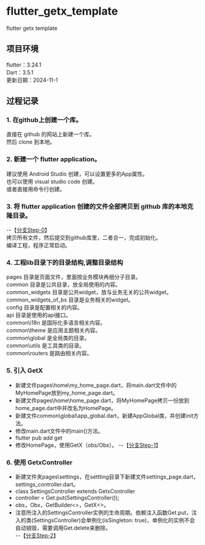# flutter_getx_template
flutter getx template

## 项目环境  
flutter：3.24.1  
Dart：3.5.1  
更新日期：2024-11-1  

## 过程记录  
### 1. 在github上创建一个库。 
直接在 github 的网站上新建一个库。  
然后 clone 到本地。  
### 2. 新建一个 flutter application。
建议使用 Android Studio 创建，可以设置更多的App属性。  
也可以使用 visual studio code 创建。  
或者直接用命令行创建。   
### 3. 将 flutter application 创建的文件全部拷贝到 github 库的本地克隆目录。  
--【[分支Step-0](https://github.com/iamsongdeng/flutter_getx_template/tree/step-0)】  
拷贝所有文件，然后提交到github库里，二者合一，完成初始化。   
编译工程，程序正常启动。  
### 4. 工程lib目录下的目录结构,调整目录结构    
pages 目录是页面文件，里面按业务模块再细分子目录。  
common 目录是公共目录，放全局使用的内容。  
common_widgets 目录是公共widget，放与业务无关的公共widget。  
common_widgets_of_bs 目录是业务相关的widget。  
config  目录是配置相关的内容。   
api 目录是使用的api接口。  
common\i18n 是国际化多语言相关内容。  
common\theme 是应用主题相关内容。  
common\global 是全局类的目录。  
common\utils 是工具类的目录。  
common\routers 是路由相关内容。  
### 5. 引入 GetX  
- 新建文件pages\home\my_home_page.dart，将main.dart文件中的MyHomePage放到my_home_page.dart。  
- 新建文件pages\home\home_page.dart，将MyHomePage拷贝一份放到home_page.dart中并改名为HomePage。  
- 新建文件common\global\app_global.dart，新建AppGlobal类，并创建init方法。  
- 修改main.dart文件中的main()方法。  
- flutter pub add get  
- 修改HomePage，使用GetX（obs/Obx）。
--【[分支Step-1](https://github.com/iamsongdeng/flutter_getx_template/tree/step-1)】  
### 6. 使用 GetxController    
- 新建文件夹pages\settings，在settting目录下新建文件settings_page.dart，settings_controller.dart。  
- class SettingsController extends GetxController  
- controller = Get.put(SettingsController());    
- obs，Obx，GetBuilder<>，GetX<>。
- 注意所注入的SettingsController实例的生命周期。依赖注入函数Get.put，注入的类(SettingsController)会单例化(isSingleton: true)，单例化的实例不会自动销毁，需要调用Get.delete来删除。  
--【[分支Step-2](https://github.com/iamsongdeng/flutter_getx_template/tree/step-2)】

